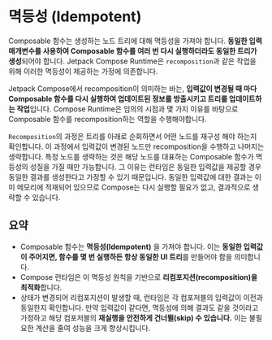 # 멱등성 (Idempotent)

Composable 함수는 생성하는 노드 트리에 대해 멱등성을 가져야 합니다. **동일한 입력 매개변수를 사용하여 Composable 함수를 여러 번 다시 실행하더라도 동일한 트리가 생성**되어야 합니다. Jetpack Compose Runtime은 `recomposition`과 같은 작업을 위해 이러한 멱등성이 제공하는 가정에 의존합니다.


Jetpack Compose에서 recomposition이 의미하는 바는, **입력값이 변경될 때 마다 Composable 함수를 다시 실행하여 업데이트된 정보를 방출시키고 트리를 업데이트하는 작업**입니다. Compose Runtime은 임의의 시점과 몇 가지 이유를 바탕으로 Composable 함수를 recomposition하는 역할을 수행해야합니다.


`Recomposition`의 과정은 트리를 아래로 순회하면서 어떤 노드를 재구성 해야 하는지 확인합니다. 이 과정에서 입력값이 변경된 노드만 recomposition을 수행하고 나머지는 생략합니다. 특정 노드를 생략하는 것은 해당 노드를 대표하는 Composable 함수가 멱등성의 성질을 가질 때만 가능합니다. 그 이유는 런타임은 동일한 입력값을 제공할 경우 동일한 결과를 생성한다고 가정할 수 있기 때문입니다. 동일한 입력값에 대한 결과는 이미 메모리에 적재되어 있으므로 Compose는 다시 실행할 필요가 없고, 결과적으로 생략할 수 있습니다.

## 요약
* Composable 함수는 **멱등성(Idempotent)** 을 가져야 합니다. 이는 **동일한 입력값이 주어지면, 함수를 몇 번 실행하든 항상 동일한 UI 트리**를 만들어야 함을 의미합니다.
* Compose 런타임은 이 멱등성 원칙을 기반으로 **리컴포지션(recomposition)을 최적화**합니다.
* 상태가 변경되어 리컴포지션이 발생할 때, 런타임은 각 컴포저블의 입력값이 이전과 동일한지 확인합니다. 만약 입력값이 같다면, 멱등성에 의해 결과도 같을 것이라고 가정하고 해당 컴포저블의 **재실행을 안전하게 건너뛸(skip) 수 있습니다.** 이는 불필요한 계산을 줄여 성능을 크게 향상시킵니다.
